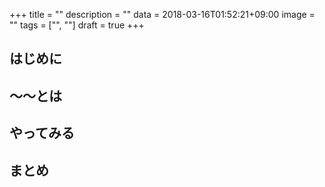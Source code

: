 +++
title = ""
description = ""
data = 2018-03-16T01:52:21+09:00
image = ""
tags = ["", ""]
draft = true
+++



## はじめに

## 〜〜とは

## やってみる

## まとめ
